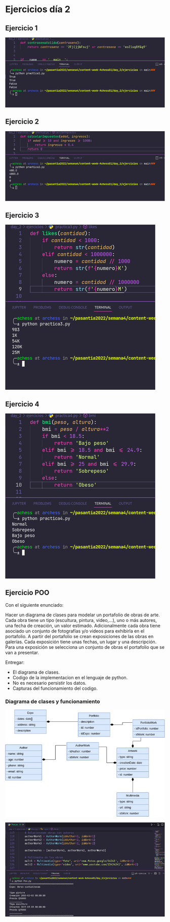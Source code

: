 # Ejercicios día 2

## Ejercicio 1

![Ejercicio1](./assets/1.png)

## Ejercicio 2

![Ejercicio2](./assets/2.png)

## Ejercicio 3

![Ejercicio3](./assets/3.png)

## Ejercicio 4

![Ejercicio4](./assets/4.png)

## Ejercicio POO
Con el siguiente enunciado:

Hacer un diagrama de clases para modelar un portafolio de obras de arte. Cada obra tiene un tipo (escultura, pintura, video,…), uno o más autores, una fecha de creación, un valor estimado. Adicionalmente cada obra tiene asociado un conjunto de fotografías y/o videos para exhibirla en el portafolio. A partir del portafolio se crean exposiciones de las obras en galerías. Cada exposición tiene unas fechas, un lugar y una descripción. Para una exposición se selecciona un conjunto de obras el portafolio que se van a presentar.

Entregar:

- El diagrama de clases.
- Codigo de la implementacion en el lenguaje de python.
- No es necesario persistir los datos.
- Capturas del funcionamiento del codigo.

### Diagrama de clases y funcionamiento
![Diagrama de clases](./assets/diagrama.png)

![Diagrama de clases](./assets/5.png)

